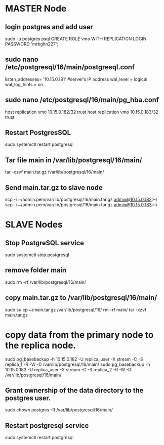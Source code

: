 # MASTER Node

## login postgres and add user
sudo -u postgres psql
CREATE ROLE vmo WITH REPLICATION LOGIN PASSWORD 'mrbghn227';

## sudo nano /etc/postgresql/16/main/postgresql.conf

listen_addresses= '10.15.0.181' #server’s IP address
wal_level = logical
wal_log_hints = on

## sudo nano /etc/postgresql/16/main/pg_hba.conf
host    replication             vmo         10.15.0.182/32        trust
host    replication             vmo         10.15.0.183/32        trust

## Restart PostgresSQL
sudo systemctl restart postgresql

## Tar file main in /var/lib/postgresql/16/main/
tar -czvf main.tar.gz /var/lib/postgresql/16/main/

## Send main.tar.gz to slave node
scp -i ~/admin.pem/var/lib/postgresql/16/main.tar.gz admin@10.15.0.182:~/
scp -i ~/admin.pem/var/lib/postgresql/16/main.tar.gz admin@10.15.0.183:~/

# SLAVE Nodes

## Stop PostgreSQL service
sudo systemctl stop postgresql

## remove folder main
sudo rm -rf /var/lib/postgresql/16/main/

## copy main.tar.gz to /var/lib/postgresql/16/main/
sudo su
cp ~/main.tar.gz /var/lib/postgresql/16/
rm -rf main/
tar -xzvf main.tar.gz

# copy data from the primary node to the replica node.
sudo pg_basebackup -h 10.15.0.182 -U replica_user -X stream -C -S replica_1  -R -W -D /var/lib/postgresql/16/main/
sudo pg_basebackup -h 10.15.0.183 -U replica_user -X stream -C -S replica_2  -R -W -D /var/lib/postgresql/16/main/

## Grant ownership of the data directory to the postgres user.
sudo chown postgres -R /var/lib/postgresql/16/main/

## Restart postgresql service
sudo systemctl restart postgresql
